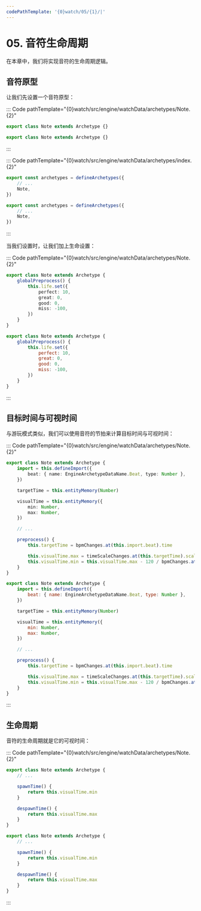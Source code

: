 ```yaml
---
codePathTemplate: '{0}watch/05/{1}/|'
---
```


# 05. 音符生命周期

在本章中，我们将实现音符的生命周期逻辑。

## 音符原型

让我们先设置一个音符原型：

::: Code pathTemplate="{0}watch/src/engine/watchData/archetypes/Note.{2}"

```ts
export class Note extends Archetype {}
```

```js
export class Note extends Archetype {}
```

:::

::: Code pathTemplate="{0}watch/src/engine/watchData/archetypes/index.{2}"

```ts
export const archetypes = defineArchetypes({
    // ...
    Note,
})
```

```js
export const archetypes = defineArchetypes({
    // ...
    Note,
})
```

:::

当我们设置时，让我们加上生命设置：

::: Code pathTemplate="{0}watch/src/engine/watchData/archetypes/Note.{2}"

```ts
export class Note extends Archetype {
    globalPreprocess() {
        this.life.set({
            perfect: 10,
            great: 0,
            good: 0,
            miss: -100,
        })
    }
}
```

```js
export class Note extends Archetype {
    globalPreprocess() {
        this.life.set({
            perfect: 10,
            great: 0,
            good: 0,
            miss: -100,
        })
    }
}
```

:::

## 目标时间与可视时间

与游玩模式类似，我们可以使用音符的节拍来计算目标时间与可视时间：

::: Code pathTemplate="{0}watch/src/engine/watchData/archetypes/Note.{2}"

```ts
export class Note extends Archetype {
    import = this.defineImport({
        beat: { name: EngineArchetypeDataName.Beat, type: Number },
    })

    targetTime = this.entityMemory(Number)

    visualTime = this.entityMemory({
        min: Number,
        max: Number,
    })

    // ...

    preprocess() {
        this.targetTime = bpmChanges.at(this.import.beat).time

        this.visualTime.max = timeScaleChanges.at(this.targetTime).scaledTime
        this.visualTime.min = this.visualTime.max - 120 / bpmChanges.at(this.import.beat).bpm
    }
}
```

```js
export class Note extends Archetype {
    import = this.defineImport({
        beat: { name: EngineArchetypeDataName.Beat, type: Number },
    })

    targetTime = this.entityMemory(Number)

    visualTime = this.entityMemory({
        min: Number,
        max: Number,
    })

    // ...

    preprocess() {
        this.targetTime = bpmChanges.at(this.import.beat).time

        this.visualTime.max = timeScaleChanges.at(this.targetTime).scaledTime
        this.visualTime.min = this.visualTime.max - 120 / bpmChanges.at(this.import.beat).bpm
    }
}
```

:::

## 生命周期

音符的生命周期就是它的可视时间：

::: Code pathTemplate="{0}watch/src/engine/watchData/archetypes/Note.{2}"

```ts
export class Note extends Archetype {
    // ...

    spawnTime() {
        return this.visualTime.min
    }

    despawnTime() {
        return this.visualTime.max
    }
}
```

```js
export class Note extends Archetype {
    // ...

    spawnTime() {
        return this.visualTime.min
    }

    despawnTime() {
        return this.visualTime.max
    }
}
```

:::
